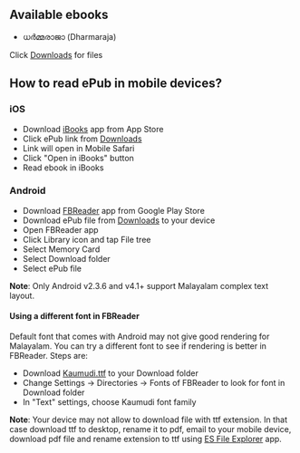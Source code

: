 ## Available ebooks ##

  * ധർമ്മരാജാ (Dharmaraja)

Click [Downloads](http://code.google.com/p/ebooks4ml/downloads/list) for files

## How to read ePub in mobile devices? ##
### iOS ###
  * Download [iBooks](https://itunes.apple.com/us/app/ibooks/id364709193?mt=8) app from App Store
  * Click ePub link from [Downloads](http://code.google.com/p/ebooks4ml/downloads/list)
  * Link will open in Mobile Safari
  * Click "Open in iBooks" button
  * Read ebook in iBooks
### Android ###
  * Download [FBReader](https://play.google.com/store/apps/details?id=org.geometerplus.zlibrary.ui.android) app from Google Play Store
  * Download ePub file from [Downloads](http://code.google.com/p/ebooks4ml/downloads/list) to your device
  * Open FBReader app
  * Click Library icon and tap File tree
  * Select Memory Card
  * Select Download folder
  * Select ePub file

**Note**: Only Android v2.3.6 and v4.1+ support Malayalam complex text layout.

#### Using a different font in FBReader ####
Default font that comes with Android may not give good rendering for Malayalam. You can try a different font to see if rendering is better in FBReader. Steps are:
  * Download [Kaumudi.ttf](http://news.keralakaumudi.com/info/Kaumudi.ttf) to your Download folder
  * Change Settings -> Directories -> Fonts of FBReader to look for font in Download folder
  * In "Text" settings, choose Kaumudi font family

**Note**: Your device may not allow to download file with ttf extension. In that case download ttf to desktop, rename it to pdf, email to your mobile device, download pdf file and rename extension to ttf using [ES File Explorer](https://play.google.com/store/apps/details?id=com.estrongs.android.pop) app.